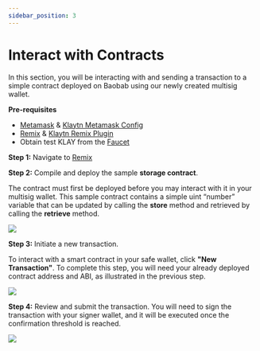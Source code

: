 ```yaml
---
sidebar_position: 3
---
```


# Interact with Contracts

In this section, you will be interacting with and sending a transaction to a simple contract deployed on Baobab using our newly created multisig wallet. 

**Pre-requisites**

* [Metamask](https://metamask.io/download/) & [Klaytn Metamask Config](https://docs.klaytn.foundation/dapp/tutorials/connecting-metamask#send-klay)
* [Remix](https://remix.ethereum.org/) & [Klaytn Remix Plugin](https://klaytn.foundation/using-klaytn-plugin-on-remix/)
* Obtain test KLAY from the [Faucet](https://baobab.wallet.klaytn.foundation/faucet)

**Step 1:** Navigate to [Remix](https://remix.ethereum.org/)

**Step 2:** Compile and deploy the sample **storage contract**.

The contract must first be deployed before you may interact with it in your multisig wallet. This sample contract contains a simple uint “number” variable that can be updated by calling the **store** method and retrieved by calling the **retrieve** method.

![](/img/build/tools/12_remixDep.gif)

**Step 3:** Initiate a new transaction. 

To interact with a smart contract in your safe wallet, click **"New Transaction"**. To complete this step, you will need your already deployed contract address and ABI, as illustrated in the previous step.

![](/img/build/tools/13_contractInit.gif)

**Step 4:** Review and submit the transaction. You will need to sign the transaction with your signer wallet, and it will be executed once the confirmation threshold is reached.

![](/img/build/tools/14_contractExec.gif)